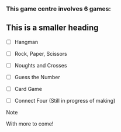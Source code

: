 ### This game centre involves 6 games:
## This is a smaller heading

- [ ] Hangman
- [ ] Rock, Paper, Scissors
- [ ] Noughts and Crosses
- [ ] Guess the Number
- [ ] Card Game
- [ ] Connect Four (Still in progress of making)


> [!note]
With more to come!

